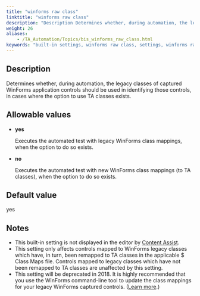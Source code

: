 ```yaml
--- 
title: "winforms raw class"
linktitle: "winforms raw class"
description: "Description Determines whether, during automation, the legacy classes of captured WinForms application controls should be used in identifying those controls, in cases where the option to use TA ..."
weight: 26
aliases: 
    - /TA_Automation/Topics/bis_winforms_raw_class.html
keywords: "built-in settings, winforms raw class, settings, winforms raw class (settings), winforms raw class, convert winforms raw class, winforms raw class conversion"
---
```


## Description

Determines whether, during automation, the legacy classes of captured WinForms application controls should be used in identifying those controls, in cases where the option to use TA classes exists.

## Allowable values

-   **yes**

    Executes the automated test with legacy WinForms class mappings, when the option to do so exists.

-   **no**

    Executes the automated test with new WinForms class mappings \(to TA classes\), when the option to do so exists.


## Default value

yes

## Notes

-   This built-in setting is not displayed in the editor by [Content Assist](/TA_Help/Topics/ug_content_assist.html).
-   This setting only affects controls mapped to WinForms legacy classes which have, in turn, been remapped to TA classes in the applicable $ Class Maps file. Controls mapped to legacy classes which have not been remapped to TA classes are unaffected by this setting.
-   This setting will be deprecated in 2018. It is highly recommended that you use the WinForms command-line tool to update the class mappings for your legacy WinForms captured controls. \([Learn more](/TA_Help/Topics/ug_class_mapping_WinForms.html).\)



